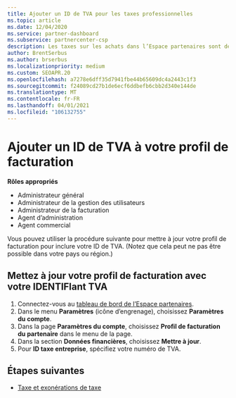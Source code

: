 ```yaml
---
title: Ajouter un ID de TVA pour les taxes professionnelles
ms.topic: article
ms.date: 12/04/2020
ms.service: partner-dashboard
ms.subservice: partnercenter-csp
description: Les taxes sur les achats dans l’Espace partenaires sont déterminées par l’adresse de votre entreprise. Les entreprises dans certains pays peuvent fournir leur numéro de TVA ou leur équivalent local.
author: BrentSerbus
ms.author: brserbus
ms.localizationpriority: medium
ms.custom: SEOAPR.20
ms.openlocfilehash: a7278e6dff35d7941fbe44b65609dc4a2443c1f3
ms.sourcegitcommit: f24089cd27b1de6ecf6ddbefb6cbb2d340e144de
ms.translationtype: MT
ms.contentlocale: fr-FR
ms.lasthandoff: 04/01/2021
ms.locfileid: "106132755"
---
```

# <a name="add-a-vat-id-to-your-billing-profile"></a>Ajouter un ID de TVA à votre profil de facturation

**Rôles appropriés**

- Administrateur général
- Administrateur de la gestion des utilisateurs
- Administrateur de la facturation
- Agent d’administration
- Agent commercial

Vous pouvez utiliser la procédure suivante pour mettre à jour votre profil de facturation pour inclure votre ID de TVA. (Notez que cela peut ne pas être possible dans votre pays ou région.)

## <a name="update-your-billing-profile-with-your-vat-id"></a>Mettez à jour votre profil de facturation avec votre IDENTIFIant TVA

1. Connectez-vous au [tableau de bord de l’Espace partenaires](https://partner.microsoft.com/dashboard/).
2. Dans le menu **Paramètres** (icône d’engrenage), choisissez **Paramètres du compte**.
3. Dans la page **Paramètres du compte**, choisissez **Profil de facturation du partenaire** dans le menu de la page.
4. Dans la section **Données financières**, choisissez **Mettre à jour**.
5. Pour **ID taxe entreprise**, spécifiez votre numéro de TVA.

## <a name="next-steps"></a>Étapes suivantes

- [Taxe et exonérations de taxe](tax-and-tax-exemptions.md)
